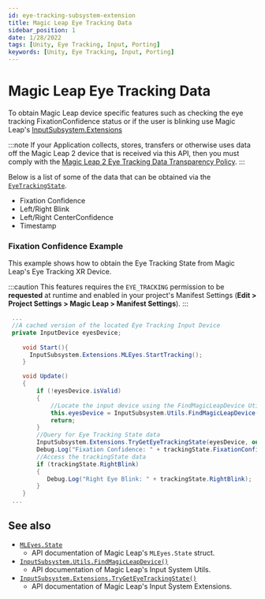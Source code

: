 ```yaml
---
id: eye-tracking-subsystem-extension
title: Magic Leap Eye Tracking Data
sidebar_position: 1
date: 1/28/2022
tags: [Unity, Eye Tracking, Input, Porting]
keywords: [Unity, Eye Tracking, Input, Porting]
---
```


# Magic Leap Eye Tracking Data
To obtain Magic Leap device specific features such as checking the eye tracking FixationConfidence status or if the user is blinking use Magic Leap's [InputSubsystem.Extensions](/versioned_docs/version-22-May-2023/unity-api/api/UnityEngine.XR.MagicLeap/InputSubsystem/Extensions/MLEyes/UnityEngine.XR.MagicLeap.InputSubsystem.Extensions.MLEyes.md)

:::note
If your Application collects, stores, transfers or otherwise uses data off the Magic Leap 2 device that is received via this API, then you must comply with the [Magic Leap 2 Eye Tracking Data Transparency Policy](https://www.magicleap.com/eye-tracking).
:::

Below is a list of some of the data that can be obtained via the [`EyeTrackingState`](/versioned_docs/version-22-May-2023/unity-api/api/UnityEngine.XR.MagicLeap/InputSubsystem/Extensions/MLEyes/UnityEngine.XR.MagicLeap.InputSubsystem.Extensions.MLEyes.State.md).

- Fixation Confidence
- Left/Right Blink
- Left/Right CenterConfidence
- Timestamp

### Fixation Confidence Example

This example shows how to obtain the Eye Tracking State from Magic Leap's Eye Tracking XR Device.

:::caution
This features requires the `EYE_TRACKING` permission to be **requested** at runtime and enabled in your project's Manifest Settings (**Edit > Project Settings > Magic Leap > Manifest Settings**).
:::

```csharp
 ...
 //A cached version of the located Eye Tracking Input Device
 private InputDevice eyesDevice;
 
    void Start(){
      InputSubsystem.Extensions.MLEyes.StartTracking();
    }

    void Update()
    {
        if (!eyesDevice.isValid)
        {
            //Locate the input device using the FindMagicLeapDevice Util
            this.eyesDevice = InputSubsystem.Utils.FindMagicLeapDevice(InputDeviceCharacteristics.EyeTracking | InputDeviceCharacteristics.TrackedDevice);
            return;
        }
        //Query for Eye Tracking State data
        InputSubsystem.Extensions.TryGetEyeTrackingState(eyesDevice, out MLEyes.State trackingState);
        Debug.Log("Fixation Confidence: " + trackingState.FixationConfidence);
        //Access the trackingState data
        if (trackingState.RightBlink)
        {
           Debug.Log("Right Eye Blink: " + trackingState.RightBlink);
        }
    }
 ...
```

## See also

- [`MLEyes.State`](/versioned_docs/version-22-May-2023/unity-api/api/UnityEngine.XR.MagicLeap/InputSubsystem/Extensions/MLEyes/UnityEngine.XR.MagicLeap.InputSubsystem.Extensions.MLEyes.State.md)
  - API documentation of Magic Leap's `MLEyes.State` struct.
- [`InputSubsystem.Utils.FindMagicLeapDevice()`](/versioned_docs/version-22-May-2023/unity-api/api/UnityEngine.XR.MagicLeap/InputSubsystem/UnityEngine.XR.MagicLeap.InputSubsystem.Utils.md)
  - API documentation of Magic Leap's Input System Utils.
- [`InputSubsystem.Extensions.TryGetEyeTrackingState()`](/versioned_docs/version-22-May-2023/unity-api/api/UnityEngine.XR.MagicLeap/InputSubsystem/Extensions/UnityEngine.XR.MagicLeap.InputSubsystem.Extensions.md)
  - API documentation of Magic Leap's Input System Extensions.

